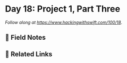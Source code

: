 # Day 18: Project 1, Part Three


_Follow along at https://www.hackingwithswift.com/100/18_.


## 📒 Field Notes


## 🔗 Related Links
